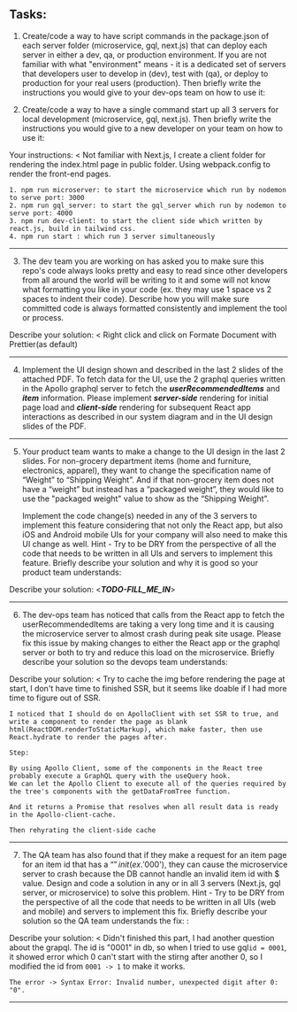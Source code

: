 ## Tasks:

1) Create/code a way to have script commands in the package.json of each server folder (microservice, gql, next.js) that can deploy each server in either a dev, qa, or production environment. If you are not familiar with what "environment" means - it is a dedicated set of servers that developers user to develop in (dev), test with (qa), or deploy to production for your real users (production). Then briefly write the instructions you would give to your dev-ops team on how to use it:

2) Create/code a way to have a single command start up all 3 servers for local development (microservice, gql, next.js). Then briefly write the instructions you would give to a new developer on your team on how to use it:

Your instructions: <
    Not familiar with Next.js, I create a client folder for rendering the index.html page in public folder. Using webpack.config to render the front-end pages.

    1. npm run microserver: to start the microservice which run by nodemon to serve port: 3000
    2. npm run gql_server: to start the gql_server which run by nodemon to serve port: 4000
    3. npm run dev-client: to start the client side which written by react.js, build in tailwind css.
    4. npm run start : which run 3 server simultaneously
>


---

3) The dev team you are working on has asked you to make sure this repo's code always looks pretty and easy to read since other developers from all around the world will be writing to it and some will not know what formatting you like in your code (ex. they may use 1 space vs 2 spaces to indent their code). Describe how you will make sure committed code is always formatted consistently and implement the tool or process.

Describe your solution: <
    Right click and click on Formate Document with Prettier(as default)
>

---

4) Implement the UI design shown and described in the last 2 slides of the attached PDF. To fetch data for the UI, use the 2 graphql queries written in the Apollo graphql server to fetch the ___userRecommendedItems___ and ___item___ information. Please implement ___server-side___ rendering for initial page load and ___client-side___ rendering for subsequent React app interactions as described in our system diagram and in the UI design slides of the PDF.

---

5) Your product team wants to make a change to the UI design in the last 2 slides. For non-grocery department items (home and furniture, electronics, apparel), they want to change the specification name of “Weight” to “Shipping Weight”. And if that non-grocery item does not have a “weight” but instead has a “packaged weight”, they would like to use the "packaged weight" value to show as the “Shipping Weight”.

    Implement the code change(s) needed in any of the 3 servers to implement this feature considering that not only the React app, but also iOS and Android mobile UIs for your company will also need to make this UI change as well. Hint - Try to be DRY from the perspective of all the code that needs to be written in all UIs and servers to implement this feature. Briefly describe your solution and why it is good so your product team understands:

Describe your solution: <___TODO-FILL_ME_IN___>

---

6) The dev-ops team has noticed that calls from the React app to fetch the userRecommendedItems are taking a very long time and it is causing the microservice server to almost crash during peak site usage. Please fix this issue by making changes to either the React app or the graphql server or both to try and reduce this load on the microservice. Briefly describe your solution so the devops team understands:

Describe your solution: <
    Try to cache the img before rendering the page at start, I don't have time to finished SSR, but it seems like doable if I had more time to figure out of SSR.

    I noticed that I should do on ApolloClient with set SSR to true, and write a component to render the page as blank html(ReactDOM.renderToStaticMarkup), which make faster, then use React.hydrate to render the pages after.

    Step:

    By using Apollo Client, some of the components in the React tree probably execute a GraphQL query with the useQuery hook. 
    We can let the Apollo Client to execute all of the queries required by the tree's components with the getDataFromTree function.

    And it returns a Promise that resolves when all result data is ready in the Apollo-client-cache.

    Then rehyrating the client-side cache

    


>

---

7) The QA team has also found that if they make a request for an item page for an item id that has a “$” in
it (ex. '000$'), they can cause the microservice server to crash because the DB cannot handle an invalid item id with $ value. Design and code a solution in any or in all 3 servers (Next.js, gql server, or microservice) to solve this problem. Hint - Try to be DRY from the perspective of all the code that needs to be written in all UIs (web and mobile) and servers to implement this fix. Briefly describe your solution so the QA team understands the fix:
:

Describe your solution: <
    Didn't finished this part, I had another question about the grapql.
    The id is "0001" in db, so when I tried to use gql`id = 0001`, it showed error which 0 can't start with the stirng after another 0, so I modified the id from `0001 -> 1` to make it works.

    The error -> Syntax Error: Invalid number, unexpected digit after 0: "0".
>

---